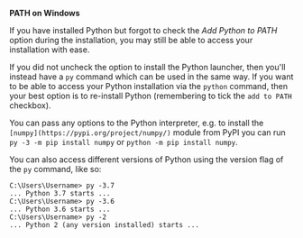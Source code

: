 **PATH on Windows**

If you have installed Python but forgot to check the *Add Python to PATH* option during the installation, you may still be able to access your installation with ease.

If you did not uncheck the option to install the Python launcher, then you'll instead have a `py` command which can be used in the same way. If you want to be able to access your Python installation via the `python` command, then your best option is to re-install Python (remembering to tick the `add to PATH` checkbox).

You can pass any options to the Python interpreter, e.g. to install the `[numpy](https://pypi.org/project/numpy/)` module from PyPI you can run `py -3 -m pip install numpy` or `python -m pip install numpy`.

You can also access different versions of Python using the version flag of the `py` command, like so:
```
C:\Users\Username> py -3.7
... Python 3.7 starts ...
C:\Users\Username> py -3.6
... Python 3.6 starts ...
C:\Users\Username> py -2
... Python 2 (any version installed) starts ...
```
